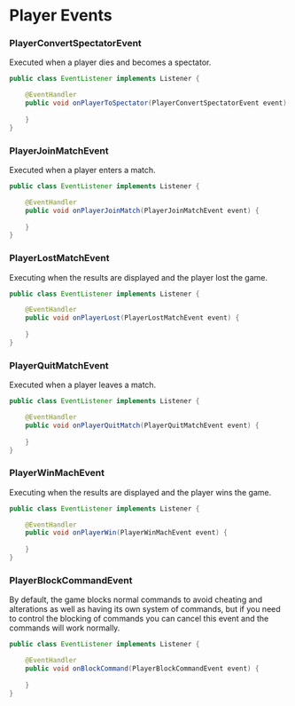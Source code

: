# Player Events

### PlayerConvertSpectatorEvent
Executed when a player dies and becomes a spectator.
```java
public class EventListener implements Listener {

    @EventHandler
    public void onPlayerToSpectator(PlayerConvertSpectatorEvent event) {
       
    }
}
```

### PlayerJoinMatchEvent
Executed when a player enters a match.
```java
public class EventListener implements Listener {

    @EventHandler
    public void onPlayerJoinMatch(PlayerJoinMatchEvent event) {
       
    }
}
```

### PlayerLostMatchEvent
Executing when the results are displayed and the player lost the game.
```java
public class EventListener implements Listener {

    @EventHandler
    public void onPlayerLost(PlayerLostMatchEvent event) {
       
    }
}
```

### PlayerQuitMatchEvent
Executed when a player leaves a match.
```java
public class EventListener implements Listener {

    @EventHandler
    public void onPlayerQuitMatch(PlayerQuitMatchEvent event) {
       
    }
}
```

### PlayerWinMachEvent
Executing when the results are displayed and the player wins the game.
```java
public class EventListener implements Listener {

    @EventHandler
    public void onPlayerWin(PlayerWinMachEvent event) {
       
    }
}
```

### PlayerBlockCommandEvent
By default, the game blocks normal commands to avoid cheating and alterations as well as having its own system of commands, but if you need to control the blocking of commands you can cancel this event and the commands will work normally.
```java
public class EventListener implements Listener {

    @EventHandler
    public void onBlockCommand(PlayerBlockCommandEvent event) {
       
    }
}
```